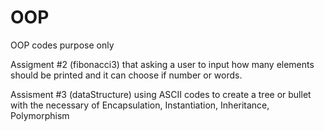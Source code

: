 # OOP
OOP codes purpose only


Assigment #2 (fibonacci3) that asking a user to input how many elements should be printed and it can choose if number or words.

Assisment #3 (dataStructure) using ASCII codes to create a tree or bullet with the necessary of Encapsulation, Instantiation, Inheritance, Polymorphism 